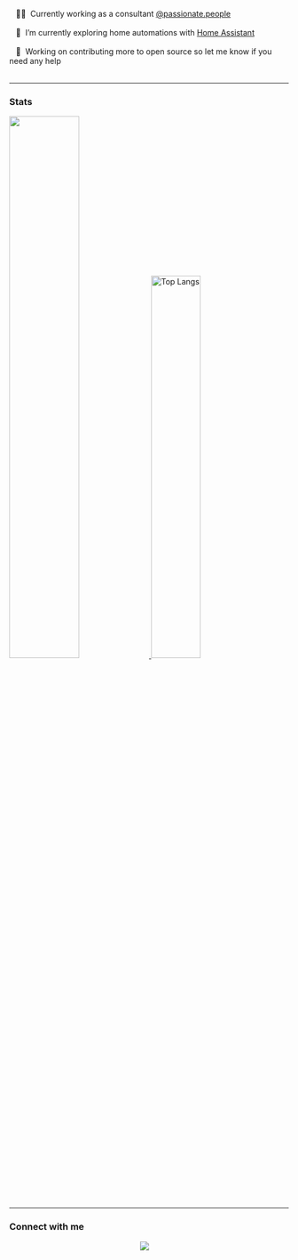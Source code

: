 &nbsp;&nbsp;&nbsp;:technologist: &nbsp;Currently working as a consultant [@passionate.people](https://passionatepeople.io/)<br /><br />
&nbsp;&nbsp;&nbsp;🧭 &nbsp;I’m currently exploring home automations with [Home Assistant](https://www.home-assistant.io/)<br /><br />
&nbsp;&nbsp;&nbsp;💪 &nbsp;Working on contributing more to open source so let me know if you need any help<br /><br />




<hr></hr>

### Stats


<a  href="https://github.com/SP-XD">

 <img  width="50%" src="https://github-readme-stats.vercel.app/api?username=tomatterton&show_icons=true&count_private=true&hide_border=true&bg_color=50,e96205,904e99&title_color=fff&text_color=fff&icon_color=f2f2f2" href="https://github.com/sp-xd" />

<img alt="Top Langs" width="42%" src="https://github-readme-stats.vercel.app/api/top-langs/?username=tomatterton&layout=compact&count_private=true&&hide_border=true&bg_color=904e99&title_color=fff&text_color=fff&icon_color=f2f2f2&hide=jupyter%20notebook&langs_count=5" href="https://github.com/sp-xd" />
</a>

<hr></hr>

### Connect with me

  <p align="center">
  <a href="https://www.linkedin.com/in/tomatterton/"><img src="https://img.shields.io/badge/linkedin-%230077B5.svg?&style=for-the-badge&logo=linkedin&logoColor=white" /></a>&nbsp;&nbsp;&nbsp;&nbsp;
  </a>
</p>


<!--
**TomAtterton/tomatterton** is a ✨ _special_ ✨ repository because its `README.md` (this file) appears on your GitHub profile.

Here are some ideas to get you started:

- 🔭 I’m currently working on ...
- 🌱 I’m currently learning ...
- 👯 I’m looking to collaborate on ...
- 🤔 I’m looking for help with ...
- 💬 Ask me about ...
- 📫 How to reach me: ...
- 😄 Pronouns: ...
- ⚡ Fun fact: ...
-->
